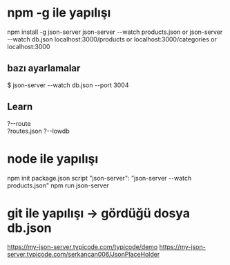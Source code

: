 # npm -g ile yapılışı
npm install -g json-server
json-server --watch products.json     or     json-server --watch db.json 
localhost:3000/products or localhost:3000/categories or localhost:3000


## bazı ayarlamalar
$ json-server --watch db.json --port 3004
## Learn
?--route  
?routes.json
?--lowdb 


# node ile yapılışı
npm init
package.json script
"json-server": "json-server --watch products.json"
npm run json-server


# git ile yapılışı  -> gördüğü dosya db.json
https://my-json-server.typicode.com/typicode/demo
https://my-json-server.typicode.com/serkancan006/JsonPlaceHolder